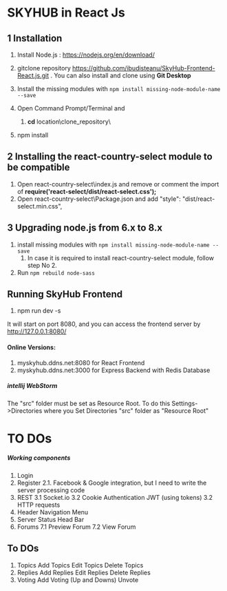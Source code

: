 # SKYHUB in React Js

## 1 Installation

1. Install Node.js : https://nodejs.org/en/download/
2. gitclone repository https://github.com/ibudisteanu/SkyHub-Frontend-React.js.git . You can also install and clone using **Git Desktop**
3. Install the missing modules with `npm install missing-node-module-name --save`

4. Open Command Prompt/Terminal and    
    1.    **cd** location\clone_repository\
5. npm install

## 2 Installing the react-country-select module to be compatible 

1. Open react-country-select\index.js and remove or comment the import of **require('react-select/dist/react-select.css');**
2. Open react-country-select\Package.json and add  "style": "dist/react-select.min.css",

## 3 Upgrading node.js from 6.x to 8.x 

1. install missing modules with `npm install missing-node-module-name --save`
    1. In case it is required to install react-country-select module, follow step No 2.
2. Run `npm rebuild node-sass`

## Running SkyHub Frontend

1. npm run dev -s

It will start on port 8080, and you can access the frontend server by http://127.0.0.1:8080/ 

#### Online Versions:

1. myskyhub.ddns.net:8080 for React Frontend
2. myskyhub.ddns.net:3000 for Express Backend with Redis Database


##### intellij WebStorm

The "src" folder must be set as Resource Root. To do this Settings->Directories where you Set Directories "src" folder as "Resource Root"


# TO DOs

##### Working components

1. Login
2. Register
    2.1. Facebook & Google integration, but I need to write the server processing code
3. REST
    3.1 Socket.io
        3.2 Cookie Authentication JWT (using tokens)
    3.2 HTTP requests   
5. Header Navigation Menu
6. Server Status Head Bar
7. Forums
    7.1 Preview Forum
    7.2 View Forum
    

## To DOs

1. Topics
    Add Topics
    Edit Topics
    Delete Topics
2. Replies
    Add Replies
    Edit Replies
    Delete Replies
3. Voting
    Add Voting (Up and Downs)
    Unvote   